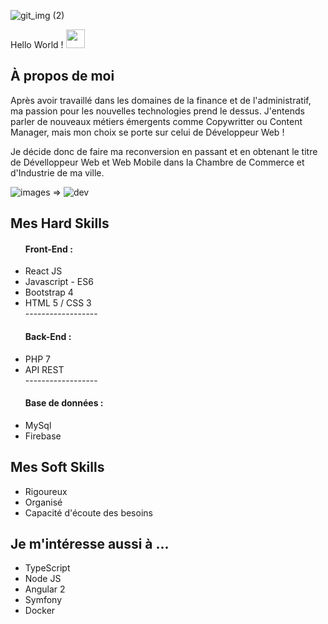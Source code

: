 ![git_img (2)](https://user-images.githubusercontent.com/47336595/124002939-a63a4f00-d9d6-11eb-963e-4d148d6c683d.png)

Hello World !  <img src="https://raw.githubusercontent.com/MartinHeinz/MartinHeinz/master/wave.gif" width="30px">
 

<h2> À propos de moi </h2>

Après avoir travaillé dans les domaines de la finance et de l'administratif, ma passion pour les nouvelles technologies prend le dessus. J'entends parler de nouveaux métiers émergents comme Copywritter ou Content Manager, mais mon choix se porte sur celui de Développeur Web ! 

Je décide donc de faire ma reconversion en passant et en obtenant le titre de Dévelloppeur Web et Web Mobile dans la Chambre de Commerce et d'Industrie de ma ville. 

![images](https://user-images.githubusercontent.com/47336595/126908290-182bdbd4-9035-474f-84f0-3ecdac1f95a1.png) => ![dev](https://user-images.githubusercontent.com/47336595/161387724-2055de5e-fab9-4a2a-81a5-589f47e0507f.jpeg)


<h2> Mes Hard Skills  </h2>

<ul>
  <h4>Front-End :</h4>
    <li> React JS </li> 
    <li>Javascript - ES6</li>
    <li> Bootstrap 4 </li>
    <li> HTML 5 / CSS 3 </li>
  ------------------
  <h4>Back-End :</h4>
    <li>PHP 7</li>
    <li>API REST</li>
  ------------------
  <h4>Base de données :</h4>
    <li>MySql</li>
    <li>Firebase</li> 
</ul>

<h2> Mes Soft Skills </h2>

<ul>
 <li>Rigoureux</li> 
  <li>Organisé</li>
  <li>Capacité d'écoute des besoins</li>
</ul>

<h2> Je m'intéresse aussi à ...  </h2>

<ul>
  <li> TypeScript </li>
  <li> Node JS </li>
  <li> Angular 2 </li> 
  <li> Symfony </li>
  <li> Docker </li>
</ul>
